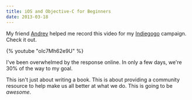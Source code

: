 ```yaml
---
title: iOS and Objective-C for Beginners
date: 2013-03-18
---
```


My friend [Andrey](https://twitter.com/tochilin) helped me record this video for my [Indiegogo](http://www.indiegogo.com/projects/your-first-ios-app/x/2700170) campaign. Check it out.

{% youtube "oIc7Mh62e9U" %}

I've been overwhelmed by the response online. In only a few days, we're 30% of the way to my goal.

This isn't just about writing a book. This is about providing a community resource to help make us all better at what we do. This is going to be _awesome_.
